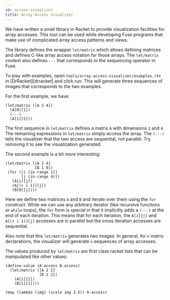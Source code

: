 ```yaml
---
id: access-visualizer
title: Array Access Visualizer
---
```


We have written a small library in Racket to provide visualization facilities
for array accesses. This tool can be used while developing Fuse programs
that make use of complicated array access patterns and views.

The library defines the wrapper `let/matrix` which allows defining matrices
and defines C-like array access notation for those arrays. The `let/matrix`
context also defines `---` that corresponds to the sequencing operator in
Fuse.

To play with examples, open `tools/array-access-visualizer/examples.rkt`
in [DrRacket][drracket] and click run. This will generate three sequences of
images that corresponds to the two examples.

For the first example, we have:

```
(let/matrix ([A 2 4])
  (A[0][1])
  (---)
  (A[1][2]))
```

The first sequence in `let/matrix` defines a matrix `A` with dimensions `2` and
`4`. The remaining expressions in `let/matrix` simply access the array. The
`(---)` tells the visualizer that the two access are sequential, not parallel.
Try removing it to see the visualization generated.

The second example is a bit more interesting:

```
(let/matrix ([A 2 4]
             [B 1 8])
 (for ([i (in-range 1)]
       [j (in-range 4)])
   (A[i][j])
   (A[(+ i 1)][j])
   (B[0][j])))
```

Here we define two matrices `A` and `B` and iterate over them using the `for`
construct. While we can use any arbitrary iterator (like recursive functions or
`while` loops), the `for` form is special in that it implicitly adds a `(---)`
at the end of each iteration. This means that for each iteration, the `A[i][j]`
and `A[(+ i 1)][j]` accesses are in parallel but the cross iteration accesses
are sequential.

Also note that this `let/matrix` generates *two* images. In general, for
`n` matrix declarations, the visualizer will generate `n` sequences of array
accesses.

The values produced by `let/matrix` are first class racket lists that can be
manipulated like other values:

```
(define-value (A-access B-access)
  (let/matrix ([A 2 2]
               [B 2 2])
    (A[1][1])
    (B[1][1])))

(map (lambda (img) (scale img 3.5)) A-access)
```
